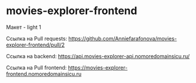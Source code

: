 # movies-explorer-frontend

Макет - light 1

Ссылка на Pull requests: https://github.com/Anniefarafonova/movies-explorer-frontend/pull/2

Ссылка на backend: https://api.movies-explorer-api.nomoredomainsicu.ru/

Ссылка на Pull frontend: https://movies-explorer-frontend.nomoredomainsicu.ru